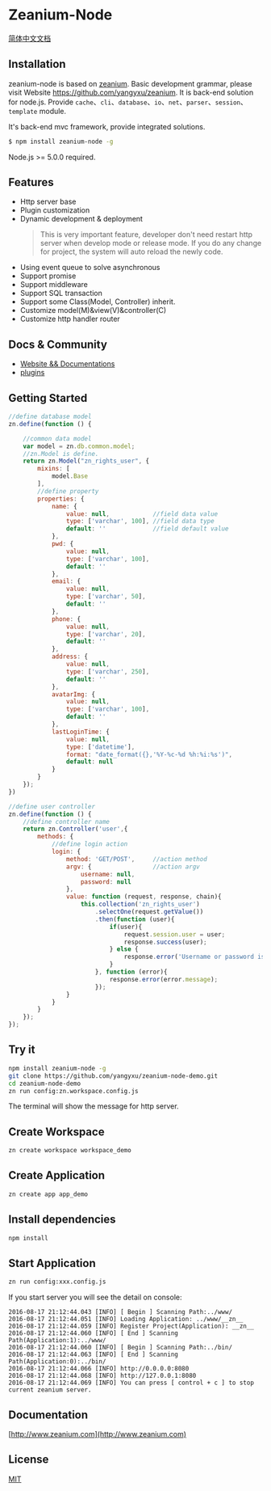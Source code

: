 # Zeanium-Node

[简体中文文档](https://github.com/yangyxu/Zeanium-Node/blob/master/README.md)

## Installation

zeanium-node is based on [zeanium](https://github.com/yangyxu/zeanium). Basic development grammar, please visit Website https://github.com/yangyxu/zeanium. It is back-end solution for node.js. Provide `cache`、`cli`、`database`、`io`、`net`、`parser`、`session`、`template` module.

It's back-end mvc framework, provide integrated solutions.

```bash
$ npm install zeanium-node -g
```

Node.js >= 5.0.0 required.

## Features

- Http server base
- Plugin customization
- Dynamic development & deployment
    >This is very important feature, developer don't need restart http server when develop mode or release mode. If you do any change for project, the system will auto reload the newly code.
- Using event queue to solve asynchronous
- Support promise
- Support middleware
- Support SQL transaction
- Support some Class(Model, Controller) inherit.
- Customize model(M)&view(V)&controller(C)
- Customize http handler router

## Docs & Community

- [Website && Documentations](https://www.zeanium.com)
- [plugins](https://github.com/search?q=zn-plugin&type=Repositories)

## Getting Started

```js
//define database model
zn.define(function () {

    //common data model
    var model = zn.db.common.model;
    //zn.Model is define.
    return zn.Model("zn_rights_user", {
        mixins: [
            model.Base
        ],
        //define property
        properties: {
            name: {
                value: null,            //field data value
                type: ['varchar', 100], //field data type
                default: ''             //field default value
            },
            pwd: {
                value: null,
                type: ['varchar', 100],
                default: ''
            },
            email: {
                value: null,
                type: ['varchar', 50],
                default: ''
            },
            phone: {
                value: null,
                type: ['varchar', 20],
                default: ''
            },
            address: {
                value: null,
                type: ['varchar', 250],
                default: ''
            },
            avatarImg: {
                value: null,
                type: ['varchar', 100],
                default: ''
            },
            lastLoginTime: {
                value: null,
                type: ['datetime'],
                format: "date_format({},'%Y-%c-%d %h:%i:%s')",
                default: null
            }
        }
    });
})
```

```js
//define user controller
zn.define(function () {
    //define controller name
    return zn.Controller('user',{
        methods: {
            //define login action
            login: {
                method: 'GET/POST',     //action method
                argv: {                 //action argv
                    username: null,
                    password: null
                },
                value: function (request, response, chain){
                    this.collection('zn_rights_user')
                        .selectOne(request.getValue())
                        .then(function (user){
                            if(user){
                                request.session.user = user;
                                response.success(user);
                            } else {
                                response.error('Username or password is incorrect.');
                            }
                        }, function (error){
                            response.error(error.message);
                        });
                }
            }
        }
    });
});
```

## Try it

```sh
npm install zeanium-node -g
git clone https://github.com/yangyxu/zeanium-node-demo.git
cd zeanium-node-demo
zn run config:zn.workspace.config.js
```
The terminal will show the message for http server.

## Create Workspace

```sh
zn create workspace workspace_demo
```

## Create Application

```sh
zn create app app_demo
```

## Install dependencies

```sh
npm install
```

## Start Application

```sh
zn run config:xxx.config.js
```

If you start server you will see the detail on console:

```text
2016-08-17 21:12:44.043 [INFO] [ Begin ] Scanning Path:../www/
2016-08-17 21:12:44.051 [INFO] Loading Application: ../www/__zn__
2016-08-17 21:12:44.059 [INFO] Register Project(Application): __zn__
2016-08-17 21:12:44.060 [INFO] [ End ] Scanning Path(Application:1):../www/
2016-08-17 21:12:44.060 [INFO] [ Begin ] Scanning Path:../bin/
2016-08-17 21:12:44.063 [INFO] [ End ] Scanning Path(Application:0):../bin/
2016-08-17 21:12:44.066 [INFO] http://0.0.0.0:8080
2016-08-17 21:12:44.068 [INFO] http://127.0.0.1:8080
2016-08-17 21:12:44.069 [INFO] You can press [ control + c ] to stop current zeanium server.
```

## Documentation

[http://www.zeanium.com](http://www.zeanium.com)

## License

[MIT](https://github.com/yangyxu/Zeanium-Node/blob/master/LICENSE)
